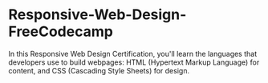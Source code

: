 # Responsive-Web-Design-FreeCodecamp
 In this Responsive Web Design Certification, you'll learn the languages that developers use to build webpages: HTML (Hypertext Markup Language) for content, and CSS (Cascading Style Sheets) for design.
